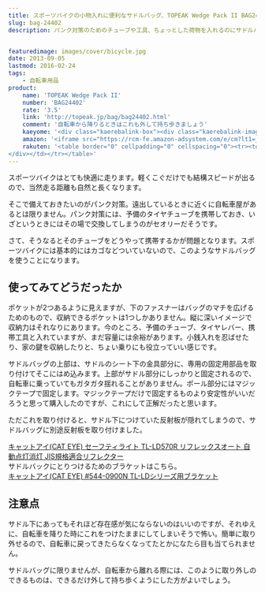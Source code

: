 ```yaml
---
title: スポーツバイクの小物入れに便利なサドルバッグ、TOPEAK Wedge Pack II BAG24402をレビュー
slug: bag-24402
description: パンク対策のためのチューブや工具、ちょっとした荷物を入れるのにサドルバッグを購入しました。サドルの上部に固定するタイプのものなので、走行中にガタガタ揺れないのがいいです。収容力も充分で、荷物入れとして活躍してくれます。


featuredimage: images/cover/bicycle.jpg
date: 2013-09-05
lastmod: 2016-02-24
tags: 
    - 自転車用品
product:
    name: 'TOPEAK Wedge Pack II'
    number: 'BAG24402'
    rate: '3.5'
    link: 'http://topeak.jp/bag/bag24402.html'
    comment: '自転車から降りるときはこれも外して持ち歩きましょう'
    kaeyome: '<div class="kaerebalink-box"><div class="kaerebalink-image"><a href="http://www.amazon.co.jp/exec/obidos/ASIN/B002FIS098/illusionspace-22/ref=nosim/" rel="nofollow" target="_blank"><img src="https://ecx.images-amazon.com/images/I/51bsNqpL4hL._SL160_.jpg" style="border: none;" /></a></div><div class="kaerebalink-info"><div class="kaerebalink-name"><a href="http://www.amazon.co.jp/exec/obidos/ASIN/B002FIS098/illusionspace-22/ref=nosim/" rel="nofollow" target="_blank">TOPEAK(トピーク) Wedge Pack II Mサイズ ブラック BAG24402</a><div class="kaerebalink-powered-date">posted with <a href="http://kaereba.com" rel="nofollow" target="_blank">カエレバ</a></div></div><div class="kaerebalink-detail"> TOPEAK(トピーク) 2011-11-08    </div><div class="kaerebalink-link1"><div class="shoplinkamazon"><a href="http://www.amazon.co.jp/gp/search?keywords=BAG24402&__mk_ja_JP=%83J%83%5E%83J%83i&tag=illusionspace-22" rel="nofollow" target="_blank" title="アマゾン" >Amazonで購入</a></div><div class="shoplinkrakuten"><a href="http://hb.afl.rakuten.co.jp/hgc/0e95387f.f2aef20d.0e953880.25e412bd/?pc=http%3A%2F%2Fsearch.rakuten.co.jp%2Fsearch%2Fmall%2FBAG24402%2F-%2Ff.1-p.1-s.1-sf.0-st.A-v.2%3Fx%3D0%26scid%3Daf_ich_link_urltxt%26m%3Dhttp%3A%2F%2Fm.rakuten.co.jp%2F" rel="nofollow" target="_blank" title="楽天市場" >楽天市場で購入</a></div></div></div><div class="booklink-footer" style="clear: left"></div></div>'
    amazon: '<iframe src="https://rcm-fe.amazon-adsystem.com/e/cm?lt1=_blank&bc1=000000&IS2=1&bg1=FFFFFF&fc1=000000&lc1=0000FF&t=illusionspace-22&o=9&p=8&l=as4&m=amazon&f=ifr&ref=ss_til&asins=B002FIS098" style="width:120px;height:240px;" scrolling="no" marginwidth="0" marginheight="0" frameborder="0"></iframe>'
    rakuten: '<table border="0" cellpadding="0" cellspacing="0"><tr><td valign="top"><div style="border:1px solid;margin:0px;padding:6px 0px;width:120px;text-align:center;float:left"><a href="http://hb.afl.rakuten.co.jp/hgc/11b22e15.ced4eb45.11b22e16.6d55e991/?pc=http%3a%2f%2fitem.rakuten.co.jp%2fo-trick%2frr11marui065%2f%3fscid%3daf_link_tbl&m=http%3a%2f%2fm.rakuten.co.jp%2fo-trick%2fi%2f10146662%2f" target="_blank"><img src="https://hbb.afl.rakuten.co.jp/hgb/?pc=http%3a%2f%2fthumbnail.image.rakuten.co.jp%2f%400_mall%2fo-trick%2fcabinet%2fmarui2%2f11marui065.jpg%3f_ex%3d80x80&m=http%3a%2f%2fthumbnail.image.rakuten.co.jp%2f%400_mall%2fo-trick%2fcabinet%2fmarui2%2f11marui065.jpg%3f_ex%3d64x64" alt="【パーツのみを総額1万円で送料無料】TOPEAK（トピーク）サドルバッ..." border="0" style="margin:0px;padding:0px"></a><p style="font-size:12px;line-height:1.4em;text-align:left;margin:0px;padding:2px 6px"><a href="http://hb.afl.rakuten.co.jp/hgc/11b22e15.ced4eb45.11b22e16.6d55e991/?pc=http%3a%2f%2fitem.rakuten.co.jp%2fo-trick%2frr11marui065%2f%3fscid%3daf_link_tbl&m=http%3a%2f%2fm.rakuten.co.jp%2fo-trick%2fi%2f10146662%2f" target="_blank">【パーツのみを総額1万円で送料無料】TOPEAK（トピーク）サドルバッ...</a>
</div></td></tr></table>'
---
```


スポーツバイクはとても快適に走ります。軽くこぐだけでも結構スピードが出るので、当然走る距離も自然と長くなります。

そこで備えておきたいのがパンク対策。遠出しているときに近くに自転車屋があるとは限りません。パンク対策には、予備のタイヤチューブを携帯しておき、いざというときにはその場で交換してしまうのがセオリーだそうです。

さて、そうなるとそのチューブをどうやって携帯するかが問題となります。スポーツバイクには基本的にはカゴなどついていないので、このようなサドルバッグを使うことになります。


## 使ってみてどうだったか


ポケットが2つあるように見えますが、下のファスナーはバッグのマチを広げるためのもので、収納できるポケットは1つしかありません。縦に深いイメージで収納力はそれなりにあります。今のところ、予備のチューブ、タイヤレバー、携帯工具と入れていますが、まだ容量には余裕があります。小銭入れを忍ばせたり、家の鍵を収納したりと、ちょい乗りにも役立っていい感じです。

サドルバッグの上部は、サドルのシート下の金具部分に、専用の固定用部品を取り付けてそこにはめ込みます。上部がサドル部分にしっかりと固定されるので、自転車に乗っていてもガタガタ揺れることがありません。ポール部分にはマジックテープで固定します。マジックテープだけで固定するものより安定性がいいだろうと思って購入したのですが、これにして正解だったと思います。

ただこれを取り付けると、サドル下につけていた反射板が隠れてしまうので、サドルバッグに別途反射板を取り付けました。

<div data-role="amazonjs" data-asin="B004QXH9QK" data-locale="JP" data-tmpl="" data-img-size="" class="asin_B004QXH9QK_JP_ amazonjs_item"><div class="amazonjs_indicator"><span class="amazonjs_indicator_img"></span><a class="amazonjs_indicator_title" href="#">キャットアイ(CAT EYE) セーフティライト TL-LD570R リフレックスオート 自動点灯消灯 JIS規格適合リフレクター</a><span class="amazonjs_indicator_footer"></span></div></div>
サドルバックにとりつけるためのブラケットはこちら。

<div data-role="amazonjs" data-asin="B000AR6FW0" data-locale="JP" data-tmpl="" data-img-size="" class="asin_B000AR6FW0_JP_ amazonjs_item"><div class="amazonjs_indicator"><span class="amazonjs_indicator_img"></span><a class="amazonjs_indicator_title" href="#">キャットアイ(CAT EYE) #544-0900N TL-LDシリーズ用ブラケット</a><span class="amazonjs_indicator_footer"></span></div></div>

## 注意点


サドル下にあってもそれほど存在感が気にならないのはいいのですが、それゆえに、自転車を降りた時にこれをつけたままにしてしまいそうで怖い。簡単に取り外せるので、自転車に戻ってきたらなくなってたとかになたら目も当てられません。

サドルバッグに限りませんが、自転車から離れる際には、このように取り外しのできるものは、できるだけ外して持ち歩くようにした方がよいでしょう。


  